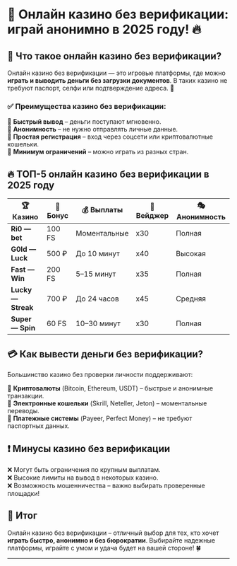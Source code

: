 # 🎰 Онлайн казино без верификации: играй анонимно в 2025 году! 🔥  

## 🔎 Что такое онлайн казино без верификации?  

Онлайн казино без верификации — это игровые платформы, где можно **играть и выводить деньги без загрузки документов**. В таких казино не требуют паспорт, селфи или подтверждение адреса. 🚀  

### ✅ Преимущества казино без верификации:  

🔹 **Быстрый вывод** – деньги поступают мгновенно.  
🔹 **Анонимность** – не нужно отправлять личные данные.  
🔹 **Простая регистрация** – вход через соцсети или криптовалютные кошельки.  
🔹 **Минимум ограничений** – можно играть из разных стран.  

## 🔥 ТОП-5 онлайн казино без верификации в 2025 году  

| 🏆 Казино | 🎁 Бонус | 💰 Выплаты | 🔄 Вейджер | 🎭 Анонимность |
|----------|---------|-----------|-----------|--------------|
| **Ri0 — bet** | 100 FS | Моментальные | x30 | Полная |
| **G0ld — Luck** | 500 ₽ | До 10 минут | x40 | Высокая |
| **Fast — Win** | 200 FS | 5–15 минут | x35 | Полная |
| **Lucky — Streak** | 700 ₽ | До 24 часов | x45 | Средняя |
| **Super — Spin** | 60 FS | 10–30 минут | x30 | Полная |

## 💳 Как вывести деньги без верификации?  

Большинство казино без проверки личности поддерживают:  

🔹 **Криптовалюты** (Bitcoin, Ethereum, USDT) – быстрые и анонимные транзакции.  
🔹 **Электронные кошельки** (Skrill, Neteller, Jeton) – моментальные переводы.  
🔹 **Платежные системы** (Payeer, Perfect Money) – не требуют паспортных данных.  

## ❗ Минусы казино без верификации  

❌ Могут быть ограничения по крупным выплатам.  
❌ Высокие лимиты на вывод в некоторых казино.  
❌ Возможность мошенничества – важно выбирать проверенные площадки!  

## 🏁 Итог  

Онлайн казино без верификации – отличный выбор для тех, кто хочет **играть быстро, анонимно и без бюрократии**. Выбирайте надежные платформы, играйте с умом и удача будет на вашей стороне! 🍀  

---

